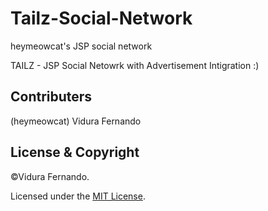 # Tailz-Social-Network
heymeowcat's JSP social network

TAILZ - JSP Social Netowrk with Advertisement Intigration :)

## Contributers
(heymeowcat) Vidura Fernando

## License & Copyright
©Vidura Fernando.

Licensed under the [MIT License](LICENSE).
